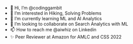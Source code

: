- 👋 Hi, I’m @codinggambit
- 👀 I’m interested in Hiking, Solving Problems
- 🌱 I’m currently learning ML and AI Analytics
- 💞️ I’m looking to collaborate on Search Analytics with ML
- 📫 How to reach me @aiwhiz on Linkedin
- ✨ Peer Reviewer at Amazon for AMLC and CSS 2022

<!---
codinggambit/codinggambit is a ✨ special ✨ repository because its `README.md` (this file) appears on your GitHub profile.
You can click the Preview link to take a look at your changes.
--->
